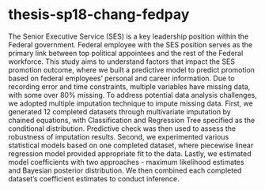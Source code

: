 # thesis-sp18-chang-fedpay
The Senior Executive Service (SES) is a key leadership position within the Federal government. Federal employee with the SES position serves as the primary link between top political appointees and the rest of the Federal workforce. This study aims to understand factors that impact the SES promotion outcome, where we built a predictive model to predict promotion based on federal employees’ personal and career information. Due to recording error and time constraints, multiple variables have missing data, with some over 80% missing. To address potential data analysis challenges, we adopted multiple imputation technique to impute missing data. First, we generated 12 completed datasets through multivariate imputation by chained equations, with Classification and Regression Tree specified as the conditional distribution. Predictive check was then used to assess the robustness of imputation results. Second, we experimented various statistical models based on one completed dataset, where piecewise linear regression model provided appropriate fit to the data. Lastly, we estimated model coefficients with two approaches - maximum likelihood estimates and Bayesian posterior distribution. We then combined each completed dataset’s coefficient estimates to conduct inference.
